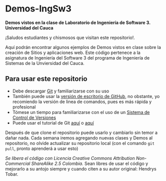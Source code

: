 # Demos-IngSw3
**Demos vistos en la clase de Laboratorio de Ingeniería de Software 3. Universidad del Cauca**

¡Saludos estudiantes y chismosos que visitan este repositorio!.

Aquí podrán encontrar algunos ejemplos de Demos vistos en clase sobre la creación de Sitios y aplicaciones web.
Este código pertenece a la asignatura de Ingeniería del Software 3 del programa de Ingeniería de Sistemas de la Unviersidad del Cauca.

## Para usar este repositorio
- Debe descargar [Git](https://git-scm.com/downloads) y familiarizarse con su uso
- También puede usar la [versión de escritorio de GitHub](https://desktop.github.com/), no obstante, yo recomiendo la versión de linea de comandos, pues es más rápida y profesional
- Tómese un tiempo para familiarizarse con el uso de un [Sistema de Control de Versiones](https://es.wikipedia.org/wiki/Control_de_versiones)
- Puede usar el tutorial de Git [aquí](https://git-scm.com/book/es/v1/Empezando) o [aquí](https://www.youtube.com/watch?v=HVsySz-h9r4)

Después de que clone el repositorio puede usarlo y cambiarlo sin temor a dañar nada.
Cada semana iremos agregando nuevas clases y Demos al repositorio, no olvide actualizar su repositorio local (con el comando `git pull`, pronto aprenderá a usar esto)


*Se libera el código con Licencia Creative Commons Attribution Non-Commercial ShareAlike 2.5 Colombia.* 
Sean libres de usar el código y mejorarlo a su antojo siempre y cuando citen a su autor original: Hendrys Tobar.



